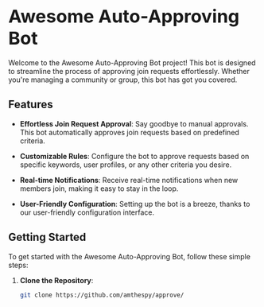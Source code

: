 # <span style="font-size:36px;">Awesome Auto-Approving Bot</span>

Welcome to the Awesome Auto-Approving Bot project! This bot is designed to streamline the process of approving join requests effortlessly. Whether you're managing a community or group, this bot has got you covered.

## Features

- **Effortless Join Request Approval**: Say goodbye to manual approvals. This bot automatically approves join requests based on predefined criteria.

- **Customizable Rules**: Configure the bot to approve requests based on specific keywords, user profiles, or any other criteria you desire.

- **Real-time Notifications**: Receive real-time notifications when new members join, making it easy to stay in the loop.

- **User-Friendly Configuration**: Setting up the bot is a breeze, thanks to our user-friendly configuration interface.

## Getting Started

To get started with the Awesome Auto-Approving Bot, follow these simple steps:

1. **Clone the Repository**:

   ```bash
   git clone https://github.com/amthespy/approve/
